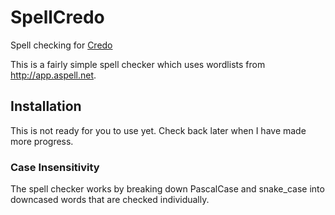 # SpellCredo

Spell checking for [Credo](https://github.com/rrrene/credo)

This is a fairly simple spell checker which uses wordlists from http://app.aspell.net.

## Installation

This is not ready for you to use yet. Check back later when I have made more progress.

### Case Insensitivity

The spell checker works by breaking down PascalCase and snake_case into downcased words that are checked individually.
